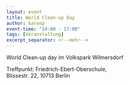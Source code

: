 ```yaml
---
layout: event
title: World Clean-up Day
author: karenp
event-time: "14:00 - 17:00"
tags: [Veranstaltung]
excerpt_separator: <!--mehr-->
---
```


World Clean-up day im Volkspark Wilmersdorf<!--mehr-->

Treffpunkt: Friedrich-Ebert-Oberschule,  
Blissestr. 22, 10713 Berlin

